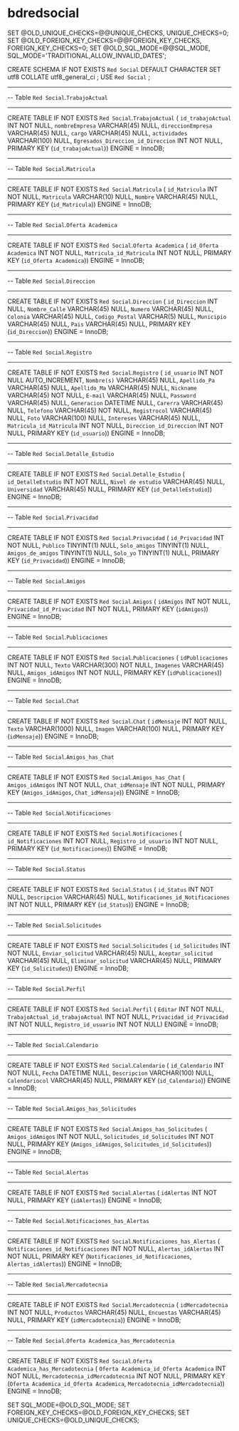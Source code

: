 # bdredsocial
SET @OLD_UNIQUE_CHECKS=@@UNIQUE_CHECKS, UNIQUE_CHECKS=0;
SET @OLD_FOREIGN_KEY_CHECKS=@@FOREIGN_KEY_CHECKS, FOREIGN_KEY_CHECKS=0;
SET @OLD_SQL_MODE=@@SQL_MODE, SQL_MODE='TRADITIONAL,ALLOW_INVALID_DATES';

CREATE SCHEMA IF NOT EXISTS `Red Social` DEFAULT CHARACTER SET utf8 COLLATE utf8_general_ci ;
USE `Red Social` ;

-- -----------------------------------------------------
-- Table `Red Social`.`TrabajoActual`
-- -----------------------------------------------------
CREATE TABLE IF NOT EXISTS `Red Social`.`TrabajoActual` (
  `id_trabajoActual` INT NOT NULL,
  `nombreEmpresa` VARCHAR(45) NULL,
  `direccionEmpresa` VARCHAR(45) NULL,
  `cargo` VARCHAR(45) NULL,
  `actividades` VARCHAR(100) NULL,
  `Egresados_Direccion_id_Direccion` INT NOT NULL,
  PRIMARY KEY (`id_trabajoActual`))
ENGINE = InnoDB;


-- -----------------------------------------------------
-- Table `Red Social`.`Matricula`
-- -----------------------------------------------------
CREATE TABLE IF NOT EXISTS `Red Social`.`Matricula` (
  `id_Matricula` INT NOT NULL,
  `Matricula` VARCHAR(10) NULL,
  `Nombre` VARCHAR(45) NULL,
  PRIMARY KEY (`id_Matricula`))
ENGINE = InnoDB;


-- -----------------------------------------------------
-- Table `Red Social`.`Oferta Academica`
-- -----------------------------------------------------
CREATE TABLE IF NOT EXISTS `Red Social`.`Oferta Academica` (
  `id_Oferta Academica` INT NOT NULL,
  `Matricula_id_Matricula` INT NOT NULL,
  PRIMARY KEY (`id_Oferta Academica`))
ENGINE = InnoDB;


-- -----------------------------------------------------
-- Table `Red Social`.`Direccion`
-- -----------------------------------------------------
CREATE TABLE IF NOT EXISTS `Red Social`.`Direccion` (
  `id_Direccion` INT NULL,
  `Nombre_Calle` VARCHAR(45) NULL,
  `Numero` VARCHAR(45) NULL,
  `Colonia` VARCHAR(45) NULL,
  `Codigo_Postal` VARCHAR(5) NULL,
  `Municipio` VARCHAR(45) NULL,
  `Pais` VARCHAR(45) NULL,
  PRIMARY KEY (`id_Direccion`))
ENGINE = InnoDB;


-- -----------------------------------------------------
-- Table `Red Social`.`Registro`
-- -----------------------------------------------------
CREATE TABLE IF NOT EXISTS `Red Social`.`Registro` (
  `id_usuario` INT NOT NULL AUTO_INCREMENT,
  `Nombre(s)` VARCHAR(45) NULL,
  `Apellido_Pa` VARCHAR(45) NULL,
  `Apellido_Ma` VARCHAR(45) NULL,
  `Nickname` VARCHAR(45) NOT NULL,
  `E-mail` VARCHAR(45) NULL,
  `Password` VARCHAR(45) NULL,
  `Generacion` DATETIME NULL,
  `Carerra` VARCHAR(45) NULL,
  `Telefono` VARCHAR(45) NOT NULL,
  `Registrocol` VARCHAR(45) NULL,
  `Foto` VARCHAR(100) NULL,
  `Intereses` VARCHAR(45) NULL,
  `Matricula_id_Matricula` INT NOT NULL,
  `Direccion_id_Direccion` INT NOT NULL,
  PRIMARY KEY (`id_usuario`))
ENGINE = InnoDB;


-- -----------------------------------------------------
-- Table `Red Social`.`Detalle_Estudio`
-- -----------------------------------------------------
CREATE TABLE IF NOT EXISTS `Red Social`.`Detalle_Estudio` (
  `id_DetalleEstudio` INT NOT NULL,
  `Nivel de estudio` VARCHAR(45) NULL,
  `Universidad` VARCHAR(45) NULL,
  PRIMARY KEY (`id_DetalleEstudio`))
ENGINE = InnoDB;


-- -----------------------------------------------------
-- Table `Red Social`.`Privacidad`
-- -----------------------------------------------------
CREATE TABLE IF NOT EXISTS `Red Social`.`Privacidad` (
  `id_Privacidad` INT NOT NULL,
  `Publico` TINYINT(1) NULL,
  `Solo_amigos` TINYINT(1) NULL,
  `Amigos_de_amigos` TINYINT(1) NULL,
  `Solo_yo` TINYINT(1) NULL,
  PRIMARY KEY (`id_Privacidad`))
ENGINE = InnoDB;


-- -----------------------------------------------------
-- Table `Red Social`.`Amigos`
-- -----------------------------------------------------
CREATE TABLE IF NOT EXISTS `Red Social`.`Amigos` (
  `idAmigos` INT NOT NULL,
  `Privacidad_id_Privacidad` INT NOT NULL,
  PRIMARY KEY (`idAmigos`))
ENGINE = InnoDB;


-- -----------------------------------------------------
-- Table `Red Social`.`Publicaciones`
-- -----------------------------------------------------
CREATE TABLE IF NOT EXISTS `Red Social`.`Publicaciones` (
  `idPublicaciones` INT NOT NULL,
  `Texto` VARCHAR(300) NOT NULL,
  `Imagenes` VARCHAR(45) NULL,
  `Amigos_idAmigos` INT NOT NULL,
  PRIMARY KEY (`idPublicaciones`))
ENGINE = InnoDB;


-- -----------------------------------------------------
-- Table `Red Social`.`Chat`
-- -----------------------------------------------------
CREATE TABLE IF NOT EXISTS `Red Social`.`Chat` (
  `idMensaje` INT NOT NULL,
  `Texto` VARCHAR(1000) NULL,
  `Imagen` VARCHAR(100) NULL,
  PRIMARY KEY (`idMensaje`))
ENGINE = InnoDB;


-- -----------------------------------------------------
-- Table `Red Social`.`Amigos_has_Chat`
-- -----------------------------------------------------
CREATE TABLE IF NOT EXISTS `Red Social`.`Amigos_has_Chat` (
  `Amigos_idAmigos` INT NOT NULL,
  `Chat_idMensaje` INT NOT NULL,
  PRIMARY KEY (`Amigos_idAmigos`, `Chat_idMensaje`))
ENGINE = InnoDB;


-- -----------------------------------------------------
-- Table `Red Social`.`Notificaciones`
-- -----------------------------------------------------
CREATE TABLE IF NOT EXISTS `Red Social`.`Notificaciones` (
  `id_Notificaciones` INT NOT NULL,
  `Registro_id_usuario` INT NOT NULL,
  PRIMARY KEY (`id_Notificaciones`))
ENGINE = InnoDB;


-- -----------------------------------------------------
-- Table `Red Social`.`Status`
-- -----------------------------------------------------
CREATE TABLE IF NOT EXISTS `Red Social`.`Status` (
  `id_Status` INT NOT NULL,
  `Descripcion` VARCHAR(45) NULL,
  `Notificaciones_id_Notificaciones` INT NOT NULL,
  PRIMARY KEY (`id_Status`))
ENGINE = InnoDB;


-- -----------------------------------------------------
-- Table `Red Social`.`Solicitudes`
-- -----------------------------------------------------
CREATE TABLE IF NOT EXISTS `Red Social`.`Solicitudes` (
  `id_Solicitudes` INT NOT NULL,
  `Enviar_solicitud` VARCHAR(45) NULL,
  `Aceptar_solicitud` VARCHAR(45) NULL,
  `Eliminar_solicitud` VARCHAR(45) NULL,
  PRIMARY KEY (`id_Solicitudes`))
ENGINE = InnoDB;


-- -----------------------------------------------------
-- Table `Red Social`.`Perfil`
-- -----------------------------------------------------
CREATE TABLE IF NOT EXISTS `Red Social`.`Perfil` (
  `Editar` INT NOT NULL,
  `TrabajoActual_id_trabajoActual` INT NOT NULL,
  `Privacidad_id_Privacidad` INT NOT NULL,
  `Registro_id_usuario` INT NOT NULL)
ENGINE = InnoDB;


-- -----------------------------------------------------
-- Table `Red Social`.`Calendario`
-- -----------------------------------------------------
CREATE TABLE IF NOT EXISTS `Red Social`.`Calendario` (
  `id_Calendario` INT NOT NULL,
  `Fecha` DATETIME NULL,
  `Descripcion` VARCHAR(100) NULL,
  `Calendariocol` VARCHAR(45) NULL,
  PRIMARY KEY (`id_Calendario`))
ENGINE = InnoDB;


-- -----------------------------------------------------
-- Table `Red Social`.`Amigos_has_Solicitudes`
-- -----------------------------------------------------
CREATE TABLE IF NOT EXISTS `Red Social`.`Amigos_has_Solicitudes` (
  `Amigos_idAmigos` INT NOT NULL,
  `Solicitudes_id_Solicitudes` INT NOT NULL,
  PRIMARY KEY (`Amigos_idAmigos`, `Solicitudes_id_Solicitudes`))
ENGINE = InnoDB;


-- -----------------------------------------------------
-- Table `Red Social`.`Alertas`
-- -----------------------------------------------------
CREATE TABLE IF NOT EXISTS `Red Social`.`Alertas` (
  `idAlertas` INT NOT NULL,
  PRIMARY KEY (`idAlertas`))
ENGINE = InnoDB;


-- -----------------------------------------------------
-- Table `Red Social`.`Notificaciones_has_Alertas`
-- -----------------------------------------------------
CREATE TABLE IF NOT EXISTS `Red Social`.`Notificaciones_has_Alertas` (
  `Notificaciones_id_Notificaciones` INT NOT NULL,
  `Alertas_idAlertas` INT NOT NULL,
  PRIMARY KEY (`Notificaciones_id_Notificaciones`, `Alertas_idAlertas`))
ENGINE = InnoDB;


-- -----------------------------------------------------
-- Table `Red Social`.`Mercadotecnia`
-- -----------------------------------------------------
CREATE TABLE IF NOT EXISTS `Red Social`.`Mercadotecnia` (
  `idMercadotecnia` INT NOT NULL,
  `Productos` VARCHAR(45) NULL,
  `Encuestas` VARCHAR(45) NULL,
  PRIMARY KEY (`idMercadotecnia`))
ENGINE = InnoDB;


-- -----------------------------------------------------
-- Table `Red Social`.`Oferta Academica_has_Mercadotecnia`
-- -----------------------------------------------------
CREATE TABLE IF NOT EXISTS `Red Social`.`Oferta Academica_has_Mercadotecnia` (
  `Oferta Academica_id_Oferta Academica` INT NOT NULL,
  `Mercadotecnia_idMercadotecnia` INT NOT NULL,
  PRIMARY KEY (`Oferta Academica_id_Oferta Academica`, `Mercadotecnia_idMercadotecnia`))
ENGINE = InnoDB;


SET SQL_MODE=@OLD_SQL_MODE;
SET FOREIGN_KEY_CHECKS=@OLD_FOREIGN_KEY_CHECKS;
SET UNIQUE_CHECKS=@OLD_UNIQUE_CHECKS;
